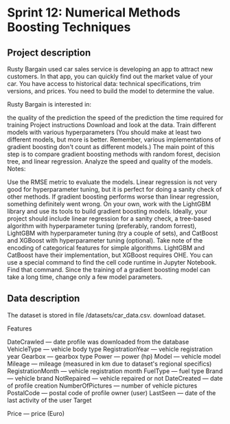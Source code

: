 # Sprint 12: Numerical Methods Boosting Techniques

## Project description
Rusty Bargain used car sales service is developing an app to attract new customers. In that app, you can quickly find out the market value of your car. You have access to historical data: technical specifications, trim versions, and prices. You need to build the model to determine the value. 

Rusty Bargain is interested in:

the quality of the prediction
the speed of the prediction
the time required for training
Project instructions
Download and look at the data.
Train different models with various hyperparameters (You should make at least two different models, but more is better. Remember, various implementations of gradient boosting don't count as different models.) The main point of this step is to compare gradient boosting methods with random forest, decision tree, and linear regression.
Analyze the speed and quality of the models.
Notes:

Use the RMSE metric to evaluate the models.
Linear regression is not very good for hyperparameter tuning, but it is perfect for doing a sanity check of other methods. If gradient boosting performs worse than linear regression, something definitely went wrong.
On your own, work with the LightGBM library and use its tools to build gradient boosting models.
Ideally, your project should include linear regression for a sanity check, a tree-based algorithm with hyperparameter tuning (preferably, random forrest), LightGBM with hyperparameter tuning (try a couple of sets), and CatBoost and XGBoost with hyperparameter tuning (optional).
Take note of the encoding of categorical features for simple algorithms. LightGBM and CatBoost have their implementation, but XGBoost requires OHE.
You can use a special command to find the cell code runtime in Jupyter Notebook. Find that command.
Since the training of a gradient boosting model can take a long time, change only a few model parameters.

  
## Data description
The dataset is stored in file /datasets/car_data.csv. download dataset.

Features

DateCrawled — date profile was downloaded from the database
VehicleType — vehicle body type
RegistrationYear — vehicle registration year
Gearbox — gearbox type
Power — power (hp)
Model — vehicle model
Mileage — mileage (measured in km due to dataset's regional specifics)
RegistrationMonth — vehicle registration month
FuelType — fuel type
Brand — vehicle brand
NotRepaired — vehicle repaired or not
DateCreated — date of profile creation
NumberOfPictures — number of vehicle pictures
PostalCode — postal code of profile owner (user)
LastSeen — date of the last activity of the user
Target

Price — price (Euro)
